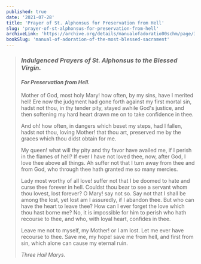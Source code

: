 ```yaml
---
published: true
date: '2021-07-28'
title: 'Prayer of St. Alphonsus for Preservation from Hell'
slug: 'prayer-of-st-alphonsus-for-preservation-from-hell'
archiveLink: 'https://archive.org/details/manualofadoratio00schm/page/376?view=theater'
bookSlug: 'manual-of-adoration-of-the-most-blessed-sacrament'
---
```


> ### *Indulgenced Prayers of St. Alphonsus to the Blessed Virgin.*
>
> #### *For Preservation from Hell.*
>
> Mother of God, most holy Mary! how often, by my sins, have I merited hell! Ere now the judgment had gone forth against my first mortal sin, hadst not thou, in thy tender pity, stayed awhile God's justice, and then softening my hard heart drawn me on to take confidence in thee.
>
> And oh! how often, in dangers which beset my steps, had I fallen, hadst not thou, loving Mother! that thou art, preserved me by the graces which thou didst obtain for me.
>
> My queen! what will thy pity and thy favor have availed me, if I perish in the flames of hell? If ever I have not loved thee, now, after God, I love thee above all things. Ah suffer not that I turn away from thee and from God, who through thee hath granted me so many mercies.
>
> Lady most worthy of all love! suffer not that I be doomed to hate and curse thee forever in hell. Couldst thou bear to see a servant whom thou lovest, lost forever? O Mary! say not so. Say not that I shall be among the lost, yet lost am I assuredly, if I abandon thee. But who can have the heart to leave thee? How can I ever forget the love which thou hast borne me? No, it is impossible for him to perish who hath recourse to thee, and who, with loyal heart, confides in thee.
>
> Leave me not to myself, my Mother! or I am lost. Let me ever have recourse to thee. Save me, my hope! save me from hell, and first from sin, which alone can cause my eternal ruin.
>
> *Three Hail Marys.*